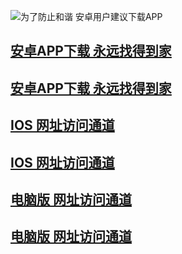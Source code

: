 ![为了防止和谐 安卓用户建议下载APP](https://pic.baidu.com.baidu-taobao-av.com/xinpic/20181214/20190316192238_14559.png)
## [安卓APP下载 永远找得到家](https://bb55.tv/youku.com/m.baidu.com/guaziapp.apk)
## [安卓APP下载 永远找得到家](https://bb55.tv/youku.com/m.baidu.com/guaziapp.apk)
## [IOS 网址访问通道](https://97.taobao.com.www-taobao-com.com)
## [IOS 网址访问通道](https://97.taobao.com.www-taobao-com.com)
## [电脑版 网址访问通道](https://97.taobao.com.www-taobao-com.com)
## [电脑版 网址访问通道](https://97.taobao.com.www-taobao-com.com)